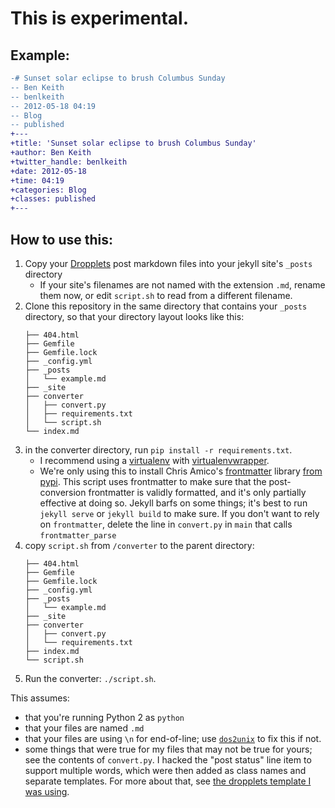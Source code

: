 # This is experimental.

## Example:

```diff
-# Sunset solar eclipse to brush Columbus Sunday
-- Ben Keith
-- benlkeith
-- 2012-05-18 04:19
-- Blog
-- published
+---
+title: 'Sunset solar eclipse to brush Columbus Sunday'
+author: Ben Keith
+twitter_handle: benlkeith
+date: 2012-05-18
+time: 04:19
+categories: Blog
+classes: published
+---

```

## How to use this:

1. Copy your [Dropplets](https://github.com/johnroper100/dropplets) post markdown files into your jekyll site's `_posts` directory
	- If your site's filenames are not named with the extension `.md`, rename them now, or edit `script.sh` to read from a different filename.
1. Clone this repository in the same directory that contains your `_posts` directory, so that your directory layout looks like this:
	```
	├── 404.html
	├── Gemfile
	├── Gemfile.lock
	├── _config.yml
	├── _posts
	│   └── example.md
	├── _site
	├── converter
	│   ├── convert.py
	│   ├── requirements.txt
	│   └── script.sh
	└── index.md
	```
1. in the converter directory, run `pip install -r requirements.txt`.
	- I recommend using a [virtualenv](https://pypi.python.org/pypi/virtualenv) with [virtualenvwrapper](https://virtualenvwrapper.readthedocs.io/en/latest/).
	- We're only using this to install Chris Amico's [frontmatter](https://github.com/eyeseast/python-frontmatter/) library [from pypi](https://pypi.python.org/pypi/python-frontmatter/0.2.1). This script uses frontmatter to make sure that the post-conversion frontmatter is validly formatted, and it's only partially effective at doing so. Jekyll barfs on some things; it's best to run `jekyll serve` or `jekyll build` to make sure. If you don't want to rely on `frontmatter`, delete the line in `convert.py` in `main` that calls `frontmatter_parse`
1. copy `script.sh` from `/converter` to the parent directory:
	```
	├── 404.html
	├── Gemfile
	├── Gemfile.lock
	├── _config.yml
	├── _posts
	│   └── example.md
	├── _site
	├── converter
	│   ├── convert.py
	│   └── requirements.txt
	├── index.md
	└── script.sh
	```
1. Run the converter: `./script.sh`. 

This assumes:

- that you're running Python 2 as `python`
- that your files are named `.md`
- that your files are using `\n` for end-of-line; use [`dos2unix`](https://en.wikipedia.org/wiki/Unix2dos) to fix this if not.
- some things that were true for my files that may not be true for yours; see the contents of `convert.py`. I hacked the "post status" line item to support multiple words, which were then added as class names and separate templates. For more about that, see [the dropplets template I was using](https://github.com/benlk/benlk.com).
